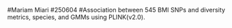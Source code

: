 #Mariam Miari
#250604
#Association between 545 BMI SNPs and diversity metrics, species, and GMMs using PLINK(v2.0).
